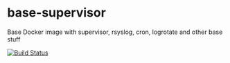 # base-supervisor
Base Docker image with supervisor, rsyslog, cron, logrotate and other base stuff

[![Build Status](https://dev.azure.com/skolovi-docker/Docker/_apis/build/status/base-supervisor)](https://dev.azure.com/skolovi-docker/Docker/_build/latest?definitionId=1)